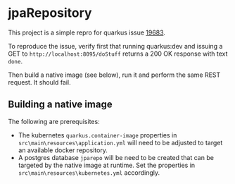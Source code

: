 # jpaRepository

This project is a simple repro for quarkus issue [19683](https://github.com/quarkusio/quarkus/issues/19683).

To reproduce the issue, verify first that running quarkus:dev and issuing a GET to `http://localhost:8095/doStuff` returns a 200 OK response with text `done`.

Then build a native image (see below), run it and perform the same REST request. It should fail.

## Building a native image

The following are prerequisites:

- The kubernetes `quarkus.container-image` properties in `src\main\resources\application.yml` will need to be adjusted to target an available docker repository.
- A postgres database `jparepo` will be need to be created that can be targeted by the native image at runtime. Set the properties in `src\main\resources\kubernetes.yml` accordingly.


